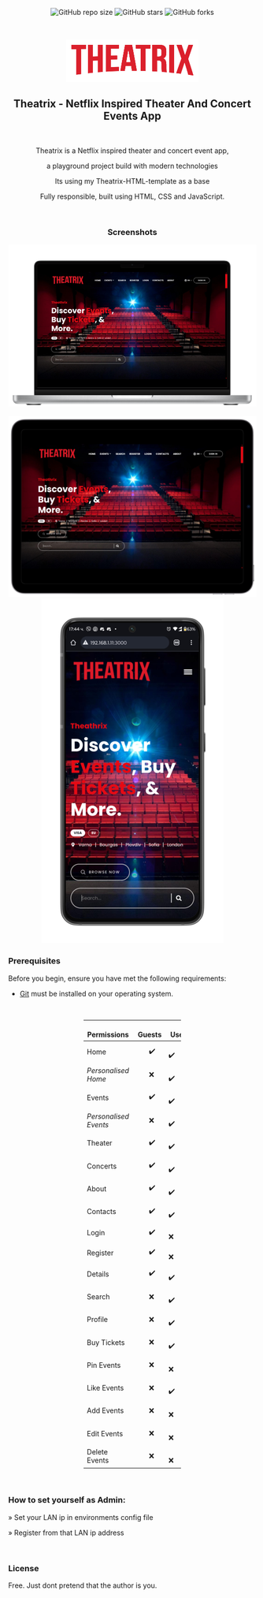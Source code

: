 <div align="center">
  
  ![GitHub repo size](https://img.shields.io/github/repo-size/Divanov87/Theatrix---Express-app)
  ![GitHub stars](https://img.shields.io/github/stars/Divanov87/Theatrix---Express-app?style=social)
  ![GitHub forks](https://img.shields.io/github/forks/Divanov87/Theatrix---Express-app?style=social)

  <br />
  <br />
  
  <img src="./public/images/logo.png" />

  <h2 align="center">Theatrix - Netflix Inspired Theater And Concert Events App</h2>
 
  <br />
  
  Theatrix is a Netflix inspired theater and concert event app, </br>
  
  a playground project build with modern technologies </br>
  
  Its using my Theatrix-HTML-template as a base <br />
  
  Fully responsible, built using HTML, CSS and JavaScript.  <br />
 
  <br />



### Screenshots

  <img src="./preview-images/desktop.png" />
    <br />
    <br />
  <img src="./preview-images/tablet.png" />
  <img src="./preview-images/mobile.png" />

  </div>

### Prerequisites

Before you begin, ensure you have met the following requirements:

* [Git](https://git-scm.com/downloads "Download Git") must be installed on your operating system.

<br />
<div align="center">
<figure class="table" style="width:39.37%;">
    <table class="ck-table-resized">
        <colgroup>
            <col style="width:26.39%;">
            <col style="width:23.6%;">
            <col style="width:21.81%;">
            <col style="width:28.2%;">
        </colgroup>
        <thead>
            <tr>
                <th><strong>&nbsp; &nbsp; &nbsp; Permissions</strong></th>
                <th><strong>&nbsp; &nbsp;Guests</strong></th>
                <th><strong>&nbsp; &nbsp; &nbsp;User</strong></th>
                <th><strong>&nbsp; &nbsp; &nbsp; &nbsp;Admin</strong></th>
            </tr>
        </thead>
        <tbody>
            <tr>
                <td>Home</td>
                <td>&nbsp; &nbsp; &nbsp; &nbsp;✔️</td>
                <td>&nbsp; &nbsp; &nbsp; &nbsp; ✔️</td>
                <td>&nbsp; &nbsp; &nbsp; &nbsp; &nbsp; &nbsp;✔️</td>
            </tr>
            <tr>
                <td><i>Personalised Home</i></td>
                <td>&nbsp; &nbsp; &nbsp; &nbsp;❌</td>
                <td>&nbsp; &nbsp; &nbsp; &nbsp; ✔️</td>
                <td>&nbsp; &nbsp; &nbsp; &nbsp; &nbsp; &nbsp;✔️</td>
            </tr>
            <tr>
                <td>Events</td>
                <td>&nbsp; &nbsp; &nbsp; &nbsp;✔️</td>
                <td>&nbsp; &nbsp; &nbsp; &nbsp; ✔️</td>
                <td>&nbsp; &nbsp; &nbsp; &nbsp; &nbsp; &nbsp;✔️</td>
            </tr>
            <tr>
                <td><i>Personalised Events</i></td>
                <td>&nbsp; &nbsp; &nbsp; &nbsp;❌</td>
                <td>&nbsp; &nbsp; &nbsp; &nbsp; ✔️</td>
                <td>&nbsp; &nbsp; &nbsp; &nbsp; &nbsp; &nbsp;✔️</td>
            </tr>
            <tr>
                <td>Theater</td>
                <td>&nbsp; &nbsp; &nbsp; &nbsp;✔️</td>
                <td>&nbsp; &nbsp; &nbsp; &nbsp; ✔️</td>
                <td>&nbsp; &nbsp; &nbsp; &nbsp; &nbsp; &nbsp;✔️</td>
            </tr>
            <tr>
                <td>Concerts</td>
                <td>&nbsp; &nbsp; &nbsp; &nbsp;✔️</td>
                <td>&nbsp; &nbsp; &nbsp; &nbsp; ✔️</td>
                <td>&nbsp; &nbsp; &nbsp; &nbsp; &nbsp; &nbsp;✔️</td>
            </tr>
            <tr>
                <td>About</td>
                <td>&nbsp; &nbsp; &nbsp; &nbsp;✔️</td>
                <td>&nbsp; &nbsp; &nbsp; &nbsp; ✔️</td>
                <td>&nbsp; &nbsp; &nbsp; &nbsp; &nbsp; &nbsp;✔️</td>
            </tr>
            <tr>
                <td>Contacts</td>
                <td>&nbsp; &nbsp; &nbsp; &nbsp;✔️</td>
                <td>&nbsp; &nbsp; &nbsp; &nbsp; ✔️</td>
                <td>&nbsp; &nbsp; &nbsp; &nbsp; &nbsp; &nbsp;✔️</td>
            </tr>
            <tr>
                <td>Login</td>
                <td>&nbsp; &nbsp; &nbsp; &nbsp;✔️</td>
                <td>&nbsp; &nbsp; &nbsp; &nbsp; ❌</td>
                <td>&nbsp; &nbsp; &nbsp; &nbsp; &nbsp; &nbsp;❌</td>
            </tr>
            <tr>
                <td>Register</td>
                <td>&nbsp; &nbsp; &nbsp; &nbsp;✔️</td>
                <td>&nbsp; &nbsp; &nbsp; &nbsp; ❌</td>
                <td>&nbsp; &nbsp; &nbsp; &nbsp; &nbsp; &nbsp;❌</td>
            </tr>
            <tr>
                <td>Details</td>
                <td>&nbsp; &nbsp; &nbsp; &nbsp;✔️</td>
                <td>&nbsp; &nbsp; &nbsp; &nbsp; ✔️</td>
                <td>&nbsp; &nbsp; &nbsp; &nbsp; &nbsp; &nbsp;✔️</td>
            </tr>
            <tr>
                <td>Search</td>
                <td>&nbsp; &nbsp; &nbsp; &nbsp;❌</td>
                <td>&nbsp; &nbsp; &nbsp; &nbsp; ✔️</td>
                <td>&nbsp; &nbsp; &nbsp; &nbsp; &nbsp; &nbsp;✔️</td>
            </tr>
            <tr>
                <td>Profile</td>
                <td>&nbsp; &nbsp; &nbsp; &nbsp;❌</td>
                <td>&nbsp; &nbsp; &nbsp; &nbsp; ✔️</td>
                <td>&nbsp; &nbsp; &nbsp; &nbsp; &nbsp; &nbsp; ❌</td>
            </tr>
            <tr>
                <td>Buy Tickets</td>
                <td>&nbsp; &nbsp; &nbsp; &nbsp;❌</td>
                <td>&nbsp; &nbsp; &nbsp; &nbsp; ✔️</td>
                <td>&nbsp; &nbsp; &nbsp; &nbsp; &nbsp; &nbsp; ❌</td>
            </tr>
            <tr>
                <td>Pin Events</td>
                <td>&nbsp; &nbsp; &nbsp; &nbsp;❌</td>
                <td>&nbsp; &nbsp; &nbsp; &nbsp; ❌</td>
                <td>&nbsp; &nbsp; &nbsp; &nbsp; &nbsp; &nbsp; ✔️</td>
            </tr>
            <tr>
                <td>Like Events</td>
                <td>&nbsp; &nbsp; &nbsp; &nbsp;❌</td>
                <td>&nbsp; &nbsp; &nbsp; &nbsp; ✔️</td>
                <td>&nbsp; &nbsp; &nbsp; &nbsp; &nbsp; &nbsp; ❌</td>
            </tr>
            <tr>
                <td>Add Events</td>
                <td>&nbsp; &nbsp; &nbsp; &nbsp;❌</td>
                <td>&nbsp; &nbsp; &nbsp; &nbsp; ❌</td>
                <td>&nbsp; &nbsp; &nbsp; &nbsp; &nbsp; &nbsp; ✔️</td>
            </tr>
            <tr>
                <td>Edit Events</td>
                <td>&nbsp; &nbsp; &nbsp; &nbsp;❌</td>
                <td>&nbsp; &nbsp; &nbsp; &nbsp; ❌</td>
                <td>&nbsp; &nbsp; &nbsp; &nbsp; &nbsp; &nbsp; ✔️</td>
            </tr>
            <tr>
                <td>Delete Events</td>
                <td>&nbsp; &nbsp; &nbsp; &nbsp;❌</td>
                <td>&nbsp; &nbsp; &nbsp; &nbsp; ❌</td>
                <td>&nbsp; &nbsp; &nbsp; &nbsp; &nbsp; &nbsp; ✔️</td>
            </tr>
        </tbody>
    </table>
</figure>
</div>
<br />

### How to set yourself as Admin:


<p>» Set your LAN ip in environments config file</p>
<p>» Register from that LAN ip address</p>


<br />

### License
Free. Just dont pretend that the author is you.

